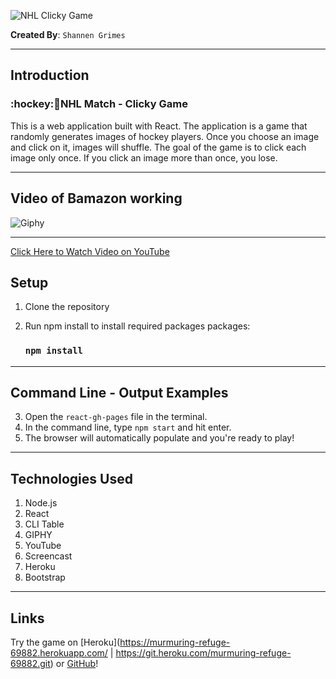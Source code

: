 ![NHL Clicky Game](/public/assets/logo192.png)

**Created By**: `Shannen Grimes`
- - -

## Introduction
### :hockey:🏑NHL Match - Clicky Game
This is a web application built with React.  The application is a game that randomly generates images of hockey players.  Once you choose an image and click on it, images will shuffle.  The goal of the game is to click each image only once.  If you click an image more than once, you lose.  
- - - 

## Video of Bamazon working
![Giphy](https://giphy.com/gifs/IdakSGE4wNGyX9PYfI/html5)
- - -
[Click Here to Watch Video on YouTube](https://youtu.be/-24bN1DUXeg)

## Setup

1. Clone the repository
2. Run npm install to install required packages packages:

      ### `npm install`


- - - 

## Command Line - Output Examples

3. Open the `react-gh-pages` file in the terminal.
4. In the command line, type `npm start` and hit enter.
5. The browser will automatically populate and you're ready to play!
- - - 

## Technologies Used
1. Node.js
2. React
3. CLI Table
4. GIPHY
5. YouTube
6. Screencast
7. Heroku
8. Bootstrap

- - - 

## Links

Try the game on [Heroku](https://murmuring-refuge-69882.herokuapp.com/ | https://git.heroku.com/murmuring-refuge-69882.git) or [GitHub](https://shannengrimes.github.io/clicky-game/)!